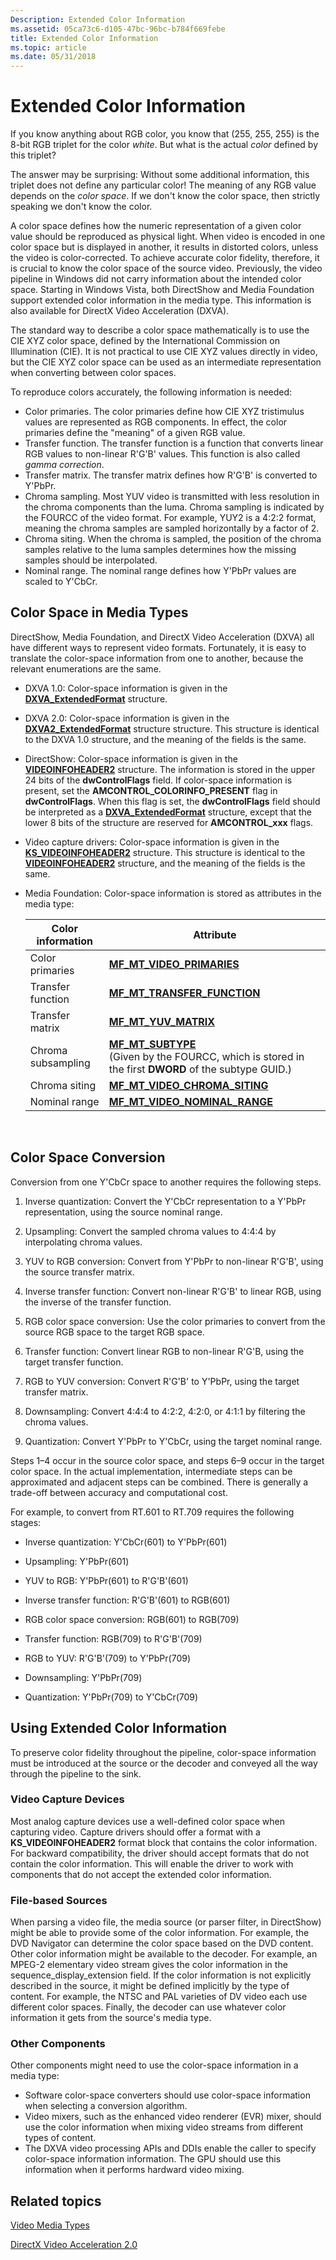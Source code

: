 ```yaml
---
Description: Extended Color Information
ms.assetid: 05ca73c6-d105-47bc-96bc-b784f669febe
title: Extended Color Information
ms.topic: article
ms.date: 05/31/2018
---
```


# Extended Color Information

If you know anything about RGB color, you know that (255, 255, 255) is the 8-bit RGB triplet for the color *white*. But what is the actual *color* defined by this triplet?

The answer may be surprising: Without some additional information, this triplet does not define any particular color! The meaning of any RGB value depends on the *color space*. If we don't know the color space, then strictly speaking we don't know the color.

A color space defines how the numeric representation of a given color value should be reproduced as physical light. When video is encoded in one color space but is displayed in another, it results in distorted colors, unless the video is color-corrected. To achieve accurate color fidelity, therefore, it is crucial to know the color space of the source video. Previously, the video pipeline in Windows did not carry information about the intended color space. Starting in Windows Vista, both DirectShow and Media Foundation support extended color information in the media type. This information is also available for DirectX Video Acceleration (DXVA).

The standard way to describe a color space mathematically is to use the CIE XYZ color space, defined by the International Commission on Illumination (CIE). It is not practical to use CIE XYZ values directly in video, but the CIE XYZ color space can be used as an intermediate representation when converting between color spaces.

To reproduce colors accurately, the following information is needed:

-   Color primaries. The color primaries define how CIE XYZ tristimulus values are represented as RGB components. In effect, the color primaries define the "meaning" of a given RGB value.
-   Transfer function. The transfer function is a function that converts linear RGB values to non-linear R'G'B' values. This function is also called *gamma correction*.
-   Transfer matrix. The transfer matrix defines how R'G'B' is converted to Y'PbPr.
-   Chroma sampling. Most YUV video is transmitted with less resolution in the chroma components than the luma. Chroma sampling is indicated by the FOURCC of the video format. For example, YUY2 is a 4:2:2 format, meaning the chroma samples are sampled horizontally by a factor of 2.
-   Chroma siting. When the chroma is sampled, the position of the chroma samples relative to the luma samples determines how the missing samples should be interpolated.
-   Nominal range. The nominal range defines how Y'PbPr values are scaled to Y'CbCr.

## Color Space in Media Types

DirectShow, Media Foundation, and DirectX Video Acceleration (DXVA) all have different ways to represent video formats. Fortunately, it is easy to translate the color-space information from one to another, because the relevant enumerations are the same.

-   DXVA 1.0: Color-space information is given in the [**DXVA\_ExtendedFormat**](/windows-hardware/drivers/ddi/dxva/ns-dxva-_dxva_extendedformat) structure.
-   DXVA 2.0: Color-space information is given in the [**DXVA2\_ExtendedFormat**](/windows/desktop/api/dxva2api/ns-dxva2api-dxva2_extendedformat) structure structure. This structure is identical to the DXVA 1.0 structure, and the meaning of the fields is the same.
-   DirectShow: Color-space information is given in the [**VIDEOINFOHEADER2**](/previous-versions/windows/desktop/api/dvdmedia/ns-dvdmedia-videoinfoheader2) structure. The information is stored in the upper 24 bits of the **dwControlFlags** field. If color-space information is present, set the **AMCONTROL\_COLORINFO\_PRESENT** flag in **dwControlFlags**. When this flag is set, the **dwControlFlags** field should be interpreted as a [**DXVA\_ExtendedFormat**](/windows-hardware/drivers/ddi/dxva/ns-dxva-_dxva_extendedformat) structure, except that the lower 8 bits of the structure are reserved for **AMCONTROL\_xxx** flags.
-   Video capture drivers: Color-space information is given in the [**KS\_VIDEOINFOHEADER2**](/windows-hardware/drivers/ddi/ksmedia/ns-ksmedia-tagks_videoinfoheader2) structure. This structure is identical to the [**VIDEOINFOHEADER2**](/previous-versions/windows/desktop/api/dvdmedia/ns-dvdmedia-videoinfoheader2) structure, and the meaning of the fields is the same.
-   Media Foundation: Color-space information is stored as attributes in the media type:

    

    | Color information  | Attribute                                                                                                                                                   |
    |--------------------|-------------------------------------------------------------------------------------------------------------------------------------------------------------|
    | Color primaries    | [**MF\_MT\_VIDEO\_PRIMARIES**](mf-mt-video-primaries-attribute.md)                                                                                         |
    | Transfer function  | [**MF\_MT\_TRANSFER\_FUNCTION**](mf-mt-transfer-function-attribute.md)                                                                                     |
    | Transfer matrix    | [**MF\_MT\_YUV\_MATRIX**](mf-mt-yuv-matrix-attribute.md)                                                                                                   |
    | Chroma subsampling | [**MF\_MT\_SUBTYPE**](mf-mt-subtype-attribute.md)<br/> (Given by the FOURCC, which is stored in the first **DWORD** of the subtype GUID.)<br/> |
    | Chroma siting      | [**MF\_MT\_VIDEO\_CHROMA\_SITING**](mf-mt-video-chroma-siting-attribute.md)                                                                                |
    | Nominal range      | [**MF\_MT\_VIDEO\_NOMINAL\_RANGE**](mf-mt-video-nominal-range-attribute.md)                                                                                |

    

     

## Color Space Conversion

Conversion from one Y'CbCr space to another requires the following steps.

1.  Inverse quantization: Convert the Y'CbCr representation to a Y'PbPr representation, using the source nominal range.
2.  Upsampling: Convert the sampled chroma values to 4:4:4 by interpolating chroma values.
3.  YUV to RGB conversion: Convert from Y'PbPr to non-linear R'G'B', using the source transfer matrix.
4.  Inverse transfer function: Convert non-linear R'G'B' to linear RGB, using the inverse of the transfer function.
5.  RGB color space conversion: Use the color primaries to convert from the source RGB space to the target RGB space.
6.  Transfer function: Convert linear RGB to non-linear R'G'B, using the target transfer function.

7.  RGB to YUV conversion: Convert R'G'B' to Y'PbPr, using the target transfer matrix.
8.  Downsampling: Convert 4:4:4 to 4:2:2, 4:2:0, or 4:1:1 by filtering the chroma values.
9.  Quantization: Convert Y'PbPr to Y'CbCr, using the target nominal range.

Steps 1–4 occur in the source color space, and steps 6–9 occur in the target color space. In the actual implementation, intermediate steps can be approximated and adjacent steps can be combined. There is generally a trade-off between accuracy and computational cost.

For example, to convert from RT.601 to RT.709 requires the following stages:

-   Inverse quantization: Y'CbCr(601) to Y'PbPr(601)
-   Upsampling: Y'PbPr(601)
-   YUV to RGB: Y'PbPr(601) to R'G'B'(601)
-   Inverse transfer function: R'G'B'(601) to RGB(601)
-   RGB color space conversion: RGB(601) to RGB(709)
-   Transfer function: RGB(709) to R'G'B'(709)
-   RGB to YUV: R'G'B'(709) to Y'PbPr(709)
-   Downsampling: Y'PbPr(709)

-   Quantization: Y'PbPr(709) to Y'CbCr(709)

## Using Extended Color Information

To preserve color fidelity throughout the pipeline, color-space information must be introduced at the source or the decoder and conveyed all the way through the pipeline to the sink.

### Video Capture Devices

Most analog capture devices use a well-defined color space when capturing video. Capture drivers should offer a format with a **KS\_VIDEOINFOHEADER2** format block that contains the color information. For backward compatibility, the driver should accept formats that do not contain the color information. This will enable the driver to work with components that do not accept the extended color information.

### File-based Sources

When parsing a video file, the media source (or parser filter, in DirectShow) might be able to provide some of the color information. For example, the DVD Navigator can determine the color space based on the DVD content. Other color information might be available to the decoder. For example, an MPEG-2 elementary video stream gives the color information in the sequence\_display\_extension field. If the color information is not explicitly described in the source, it might be defined implicitly by the type of content. For example, the NTSC and PAL varieties of DV video each use different color spaces. Finally, the decoder can use whatever color information it gets from the source's media type.

### Other Components

Other components might need to use the color-space information in a media type:

-   Software color-space converters should use color-space information when selecting a conversion algorithm.
-   Video mixers, such as the enhanced video renderer (EVR) mixer, should use the color information when mixing video streams from different types of content.
-   The DXVA video processing APIs and DDIs enable the caller to specify color-space information information. The GPU should use this information when it performs hardward video mixing.

## Related topics

<dl> <dt>

[Video Media Types](video-media-types.md)
</dt> <dt>

[DirectX Video Acceleration 2.0](directx-video-acceleration-2-0.md)
</dt> </dl>

 

 